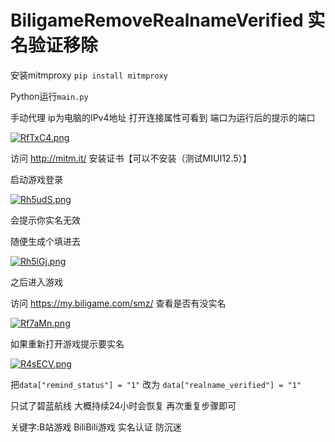 # BiligameRemoveRealnameVerified 实名验证移除

安装mitmproxy `pip install mitmproxy`

Python运行`main.py`

手动代理 ip为电脑的IPv4地址 打开连接属性可看到 端口为运行后的提示的端口

[![RfTxC4.png](https://z3.ax1x.com/2021/07/04/RfTxC4.png)](https://imgtu.com/i/RfTxC4)

访问 http://mitm.it/ 安装证书【可以不安装（测试MIUI12.5）】

启动游戏登录

[![Rh5udS.png](https://z3.ax1x.com/2021/07/05/Rh5udS.png)](https://imgtu.com/i/Rh5udS)

会提示你实名无效

随便生成个填进去

[![Rh5lGj.png](https://z3.ax1x.com/2021/07/05/Rh5lGj.png)](https://imgtu.com/i/Rh5lGj)

之后进入游戏

访问 https://my.biligame.com/smz/ 查看是否有没实名

[![Rf7aMn.png](https://z3.ax1x.com/2021/07/04/Rf7aMn.png)](https://imgtu.com/i/Rf7aMn)

如果重新打开游戏提示要实名

[![R4sECV.png](https://z3.ax1x.com/2021/07/05/R4sECV.png)](https://imgtu.com/i/R4sECV)

把`data["remind_status"] = "1"` 改为 `data["realname_verified"] = "1"`

只试了碧蓝航线 大概持续24小时会恢复 再次重复步骤即可

关键字:B站游戏 BiliBili游戏 实名认证 防沉迷
